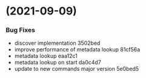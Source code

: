 #  (2021-09-09)


### Bug Fixes

* discover implementation 3502bed
* improve performance of metadata lookup 81cf56a
* metadata lookup eaa12c1
* metadata lookup on start da0c4d7
* update to new commands major version 5e0bed5



